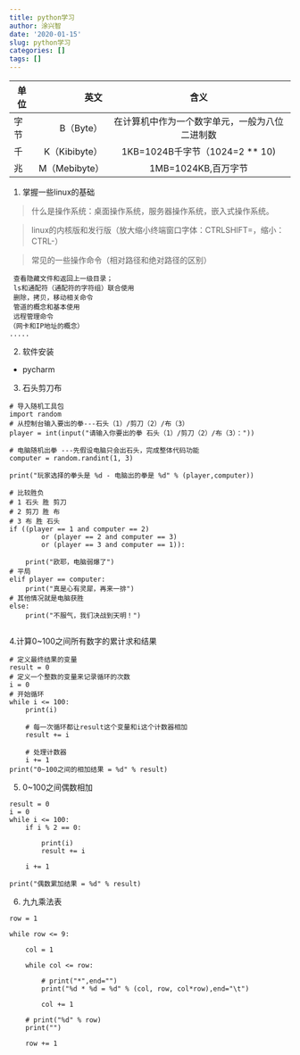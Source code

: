 ```yaml
---
title: python学习
author: 涂兴智
date: '2020-01-15'
slug: python学习
categories: []
tags: []
---
```


| 单位        | 英文   |  含义  |
| --------   | -----:  | :----:  |
| 字节      |   B（Byte）   |   在计算机中作为一个数字单元，一般为八位二进制数     |
| 千        | K（Kibibyte）  |   1KB=1024B千字节（1024=2 ** 10)   |
| 兆        |     M（Mebibyte）|  1MB=1024KB,百万字节  |
1. 掌握一些linux的基础 
  > 什么是操作系统：桌面操作系统，服务器操作系统，嵌入式操作系统。
  
  > linux的内核版和发行版（放大缩小终端窗口字体：CTRLSHIFT=，缩小：CTRL-）
  
  > 常见的一些操作命令（相对路径和绝对路径的区别）
  
     查看隐藏文件和返回上一级目录；
     ls和通配符（通配符的字符组）联合使用
     删除，拷贝，移动相关命令
     管道的概念和基本使用
     远程管理命令
    （网卡和IP地址的概念）
    .....
    
2. 软件安装
  + pycharm
  
3. 石头剪刀布

```
# 导入随机工具包
import random
# 从控制台输入要出的拳---石头（1）/剪刀（2）/布（3）
player = int(input("请输入你要出的拳 石头（1）/剪刀（2）/布（3）："))

# 电脑随机出拳 ---先假设电脑只会出石头，完成整体代码功能
computer = random.randint(1, 3)

print("玩家选择的拳头是 %d - 电脑出的拳是 %d" % (player,computer))

# 比较胜负
# 1 石头 胜 剪刀
# 2 剪刀 胜 布
# 3 布 胜 石头
if ((player == 1 and computer == 2)
        or (player == 2 and computer == 3)
        or (player == 3 and computer == 1)):

    print("欧耶，电脑弱爆了")
# 平局
elif player == computer:
    print("真是心有灵犀，再来一排")
# 其他情况就是电脑获胜
else:
    print("不服气，我们决战到天明！")
    
```

4.计算0~100之间所有数字的累计求和结果

```
# 定义最终结果的变量
result = 0
# 定义一个整数的变量来记录循环的次数
i = 0
# 开始循环
while i <= 100:
    print(i)

    # 每一次循环都让result这个变量和i这个计数器相加
    result += i

    # 处理计数器
    i += 1
print("0~100之间的相加结果 = %d" % result)
```

5. 0~100之间偶数相加

```
result = 0
i = 0
while i <= 100:
    if i % 2 == 0:

        print(i)
        result += i

    i += 1

print("偶数累加结果 = %d" % result)
```

6. 九九乘法表

```
row = 1

while row <= 9:

    col = 1

    while col <= row:

        # print("*",end="")
        print("%d * %d = %d" % (col, row, col*row),end="\t")

        col += 1

    # print("%d" % row)
    print("")

    row += 1
```
